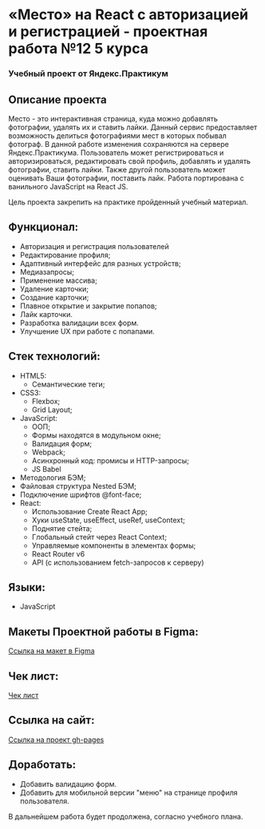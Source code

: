# «Место» на React с авторизацией и регистрацией - проектная работа №12 5 курса

### Учебный проект от Яндекс.Практикум

## Описание проекта

Место - это интерактивная страница, куда можно добавлять фотографии, удалять их и ставить лайки. Данный сервис предоставляет возможность делиться фотографиями мест в которых побывал фотограф. В данной работе изменения сохраняются на сервере Яндекс.Практикума. Пользователь может регистрироваться и авторизироваться, редактировать свой профиль, добавлять и удалять фотографии, ставить лайки. Также другой пользователь может оценивать Ваши фотографии, поставить лайк. Работа портирована с ванильного JavaScript на React JS.

Цель проекта закрепить на практике пройденный учебный материал.

## Функционал:

* Авторизация и регистрация пользователей
* Редактирование профиля;
* Адаптивный интерфейс для разных устройств;
* Медиазапросы;
* Применение массива;
* Удаление карточки;
* Создание карточки;
* Плавное открытие и закрытие попапов;
* Лайк карточки.
* Разработка валидации всех форм.
* Улучшение UX при работе с попапами.

## Стек технологий:

* HTML5:
  * Семантические теги;
* CSS3:
  * Flexbox;
  * Grid Layout;
* JavaScript:
  * ООП;
  * Формы находятся в модульном окне;
  * Валидация форм;
  * Webpack;
  * Асинхронный код: промисы и HTTP-запросы;
  * JS Babel
* Методология БЭМ;
* Файловая структура Nested БЭМ;
* Подключение шрифтов @font-face;
* React:
  * Использование Create React App;
  * Хуки useState, useEffect, useRef, useContext;
  * Поднятие стейта;
  * Глобальный стейт через React Context;
  * Управляемые компоненты в элементах формы;
  * React Router v6
  * API (с использованием fetch-запросов к серверу)

## Языки:

* JavaScript

## Макеты Проектной работы в Figma: 
[Ссылка на макет в Figma](https://www.figma.com/file/5H3gsn5lIGPwzBPby9jAOo/Sprint-14-RU?node-id=0%3A1)

## Чек лист:

[Чек лист](https://code.s3.yandex.net/web-developer/checklists-pdf/new-program/checklist-12.pdf)

## Ссылка на сайт:
[Ссылка на проект gh-pages](https://nadezhdatatarskikh.github.io/react-mesto-auth)

## Доработать:

* Добавить валидацию форм.
* Добавить для мобильной версии "меню" на странице профиля пользователя.

В дальнейшем работа будет продолжена, согласно учебного плана.

